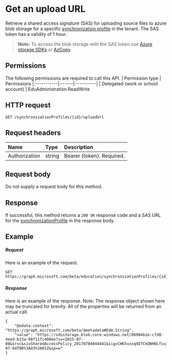 # Get an upload URL

Retrieve a shared access signature (SAS) for uploading source files to azure blob storage for a specific [synchronization profile](../resources/synchronizationprofile.md) in the tenant. The SAS token has a validity of 1 hour.

> **Note:** To access the blob storage with the SAS token use [Azure storage SDKs](https://github.com/search?q=org%3AAzure+azure-storage) or [AzCopy](https://docs.microsoft.com/en-us/azure/storage/storage-use-azcopy).

## Permissions
The following permissions are required to call this API.
| Permission type | Permissions
|:-----------|:------|:----------|
| Delegated (work or school account) | EduAdministration.ReadWrite

## HTTP request
<!-- { "blockType": "ignored" } -->
```http
GET /synchronizationProfiles/{id}/uploadUrl
```

## Request headers
| Name       | Type | Description|
|:-----------|:------|:----------|
| Authorization  | string  | Bearer {token}. Required.  |

## Request body
Do not supply a request body for this method.
## Response
If successful, this method returns a `200 OK` response code and a SAS URL for the [synchronizationProfile](../resources/synchronizationprofile.md) in the response body.

## Example
##### Request
Here is an example of the request.
<!-- {
  "blockType": "request",
  "name": "get_synchronizationProfile_uploadurl"
}-->
```http
GET https://graph.microsoft.com/beta/education/synchronizationProfiles/{id}/uploadUrl
```

##### Response
Here is an example of the response. Note: The response object shown here may be truncated for brevity. All of the properties will be returned from an actual call.
<!-- {
  "blockType": "response",
  "@odata.type": "Edm.String",
} -->
```http
{
    "@odata.context": "https://graph.microsoft.com/beta/$metadata#Edm.String",
    "value": "https://sdsstorage.blob.core.windows.net/86904b1e-c7d0-4ead-b13a-98f11fc400ee?sv=2015-07-08&sr=c&si=SharedAccessPolicy_20170704044441&sig=CH65vxxqXETCkQNH0Lfsu31cUo0s0XcEEo0OE2YiL6Q%3D&se=2017-07-04T08%3A43%3A01Z&sp=w"
}
```